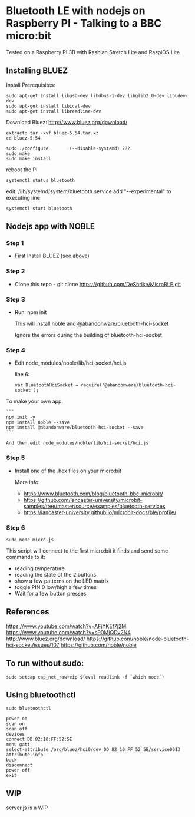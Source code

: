 # Bluetooth LE with nodejs on Raspberry PI - Talking to a BBC micro:bit

Tested on a Raspberry PI 3B with Rasbian Stretch Lite and RaspiOS Lite


## Installing BLUEZ

Install Prerequisites:

```
sudo apt-get install libusb-dev libdbus-1-dev libglib2.0-dev libudev-dev
sudo apt-get install libical-dev
sudo apt-get install libreadline-dev
```

Download Bluez: http://www.bluez.org/download/

```
extract: tar -xvf bluez-5.54.tar.xz
cd bluez-5.54
```

```
sudo ./configure        (--disable-systemd) ???
sudo make
sudo make install
```

reboot the Pi

```
systemctl status bluetooth
```

edit: /lib/systemd/system/bluetooth.service
add "--experimental" to executing line

```
systemctl start bluetooth
```

## Nodejs app with NOBLE

### Step 1

- First Install BLUEZ (see above)

### Step 2

- Clone this repo - git clone https://github.com/DeShrike/MicroBLE.git

### Step 3

- Run: npm init

	This will install noble and @abandonware/bluetooth-hci-socket

	Ignore the errors during the building of bluetooth-hci-socket

### Step 4

- Edit node_modules/noble/lib/hci-socket/hci.js

	line 6:
	```
	var BluetoothHciSocket = require('@abandonware/bluetooth-hci-socket');
	```


To make your own app:

	```
	npm init -y
	npm install noble --save
	npm install @abandonware/bluetooth-hci-socket --save
	```

	And then edit node_modules/noble/lib/hci-socket/hci.js


### Step 5

- Install one of the .hex files on your micro:bit

	More Info:

	- https://www.bluetooth.com/blog/bluetooth-bbc-microbit/
	- https://github.com/lancaster-university/microbit-samples/tree/master/source/examples/bluetooth-services
	- https://lancaster-university.github.io/microbit-docs/ble/profile/


### Step 6

```
sudo node micro.js
```

This script will connect to the first micro:bit it finds and send some commands to it:
- reading temperature
- reading the state of the 2 buttons
- show a few patterns on the LED matrix
- toggle PIN 0 low/high a few times
- Wait for a few button presses


## References

https://www.youtube.com/watch?v=AFjYKEf7j2M
https://www.youtube.com/watch?v=sP0MjQDv2N4
http://www.bluez.org/download/
https://github.com/noble/node-bluetooth-hci-socket/issues/107
https://github.com/noble/noble


## To run without sudo:

```
sudo setcap cap_net_raw+eip $(eval readlink -f `which node`)
```

## Using bluetoothctl

```
sudo bluetoothctl

power on
scan on
scan off
devices
connect DD:82:10:FF:52:5E
menu gatt
select-attribute /org/bluez/hci0/dev_DD_82_10_FF_52_5E/service0013
attribute-info
back
disconnect
power off
exit
```

## WIP

server.js is a WIP

